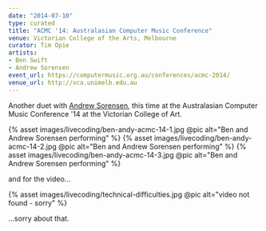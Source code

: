 ```yaml
---
date: "2014-07-10"
type: curated
title: "ACMC '14: Australasian Computer Music Conference"
venue: Victorian College of the Arts, Melbourne
curator: Tim Opie
artists:
- Ben Swift
- Andrew Sorensen
event_url: https://computermusic.org.au/conferences/acmc-2014/
venue_url: http://vca.unimelb.edu.au
---
```


Another duet with [Andrew Sorensen](https://twitter.com/digego), this time at
the Australasian Computer Music Conference '14 at the Victorian College of Art.

{% asset images/livecoding/ben-andy-acmc-14-1.jpg @pic alt="Ben and Andrew Sorensen performing" %}
{% asset images/livecoding/ben-andy-acmc-14-2.jpg @pic alt="Ben and Andrew Sorensen performing" %}
{% asset images/livecoding/ben-andy-acmc-14-3.jpg @pic alt="Ben and Andrew Sorensen performing" %}

and for the video...

{% asset images/livecoding/technical-difficulties.jpg @pic alt="video not found - sorry" %}

...sorry about that.
